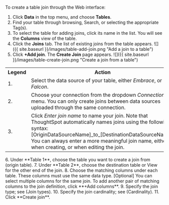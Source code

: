 To create a table join through the Web interface:
1. Click **Data** in the top menu, and choose **Tables**.
2. Find your table through browsing, Search, or selecting the appropriate Tag(s).
3. To select the table for adding joins, click its name in the list.
You will see the **Columns** view of the table.
4. Click the **Joins** tab. The list of existing joins from the table appears.
![]({{ site.baseurl }}/images/table-add-join.png "Add a join to a table")
5. Click **+Add join**.
The **Create Join** page appears.
![]({{ site.baseurl }}/images/table-create-join.png "Create a join from a table")
<table>
    <tr>
      <th>Legend</th>
      <th>Action</th>
    </tr>
    <tr>
      <td>1.</td>
      <td>Select the data source of your table, either <em>Embrace</em>, or <em>Falcon</em>.</td>
    </tr>
    <tr>
      <td>2.</td>
      <td>Choose your connection from the dropdown <em>Connection</em> menu. You can only create joins between data sources uploaded through the same connection.</td>
    </tr>
    <tr>
      <td>3.</td>
      <td>Click <em> Enter join name</em> to name your join. Note that ThoughtSpot automatically names joins using the following syntax: [OriginDataSourceName]_to_[DestinationDataSourceName]. You can always enter a more meaningful join name, either when creating, or when editing the join.</td>
    </tr>
  </table>
6. Under **Table 1**, choose the table you want to create a join from (origin table).
7. Under **Table 2**, choose the destination table or View for the other end of the join.
8. Choose the matching columns under each table. These columns must use the same data type. [Optional] You can select multiple columns for the same join. To add another pair of matching columns to the join definition, click **+Add columns**.
9. Specify the join type; see (Join types).
10. Specify the join cardinality; see (Cardinality).
11. Click **Create join**.
